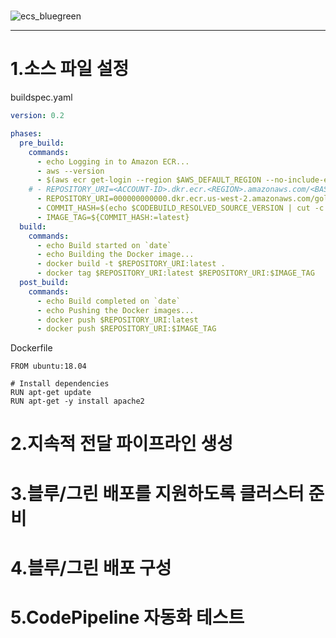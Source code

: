 # 

![ecs_bluegreen](https://ap-northeast-1-tcprod.s3.amazonaws.com/courses/ILT-TF-200-DEVOPS/v3.0.4/lab-5-CICDwECS/instructions/ko_kr/images/architecture.png)

---
# 1.소스 파일 설정

buildspec.yaml

```yml
version: 0.2

phases:
  pre_build:
    commands:
      - echo Logging in to Amazon ECR...
      - aws --version
      - $(aws ecr get-login --region $AWS_DEFAULT_REGION --no-include-email)
    # - REPOSITORY_URI=<ACCOUNT-ID>.dkr.ecr.<REGION>.amazonaws.com/<BASE-REPO-NAME>
      - REPOSITORY_URI=000000000000.dkr.ecr.us-west-2.amazonaws.com/gold-repo
      - COMMIT_HASH=$(echo $CODEBUILD_RESOLVED_SOURCE_VERSION | cut -c 1-7)
      - IMAGE_TAG=${COMMIT_HASH:=latest}
  build:
    commands:
      - echo Build started on `date`
      - echo Building the Docker image...
      - docker build -t $REPOSITORY_URI:latest .
      - docker tag $REPOSITORY_URI:latest $REPOSITORY_URI:$IMAGE_TAG
  post_build:
    commands:
      - echo Build completed on `date`
      - echo Pushing the Docker images...
      - docker push $REPOSITORY_URI:latest
      - docker push $REPOSITORY_URI:$IMAGE_TAG
```

Dockerfile

```
FROM ubuntu:18.04

# Install dependencies
RUN apt-get update
RUN apt-get -y install apache2
```

# 2.지속적 전달 파이프라인 생성

# 3.블루/그린 배포를 지원하도록 클러스터 준비

# 4.블루/그린 배포 구성

# 5.CodePipeline 자동화 테스트

